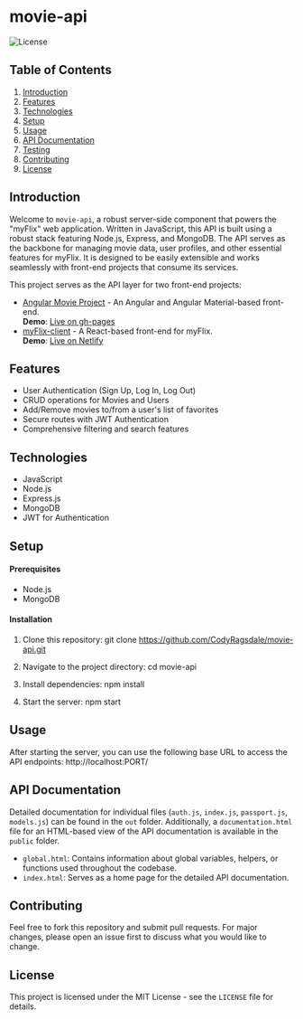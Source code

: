# movie-api

![License](https://img.shields.io/badge/license-MIT-green)

## Table of Contents

1. [Introduction](#introduction)
2. [Features](#features)
3. [Technologies](#technologies)
4. [Setup](#setup)
5. [Usage](#usage)
6. [API Documentation](#api-documentation)
7. [Testing](#testing)
8. [Contributing](#contributing)
9. [License](#license)

## Introduction

Welcome to `movie-api`, a robust server-side component that powers the "myFlix" web application. Written in JavaScript, this API is built using a robust stack featuring Node.js, Express, and MongoDB. The API serves as the backbone for managing movie data, user profiles, and other essential features for myFlix. It is designed to be easily extensible and works seamlessly with front-end projects that consume its services.

This project serves as the API layer for two front-end projects:

- [Angular Movie Project](https://github.com/CodyRagsdale/angularmovieproject) - An Angular and Angular Material-based front-end.  
  **Demo**: [Live on gh-pages](https://codyragsdale.github.io/angularmovieproject/movies)
- [myFlix-client](https://github.com/CodyRagsdale/myFlix-client) - A React-based front-end for myFlix.  
  **Demo**: [Live on Netlify](https://myflixmovieproject.netlify.app/)

## Features

- User Authentication (Sign Up, Log In, Log Out)
- CRUD operations for Movies and Users
- Add/Remove movies to/from a user's list of favorites
- Secure routes with JWT Authentication
- Comprehensive filtering and search features

## Technologies

- JavaScript
- Node.js
- Express.js
- MongoDB
- JWT for Authentication

## Setup

#### Prerequisites

- Node.js
- MongoDB

#### Installation

1. Clone this repository:
   git clone https://github.com/CodyRagsdale/movie-api.git

2. Navigate to the project directory:
   cd movie-api

3. Install dependencies:
   npm install

4. Start the server:
   npm start

## Usage

After starting the server, you can use the following base URL to access the API endpoints:
http://localhost:PORT/

## API Documentation

Detailed documentation for individual files (`auth.js`, `index.js`, `passport.js`, `models.js`) can be found in the `out` folder. Additionally, a `documentation.html` file for an HTML-based view of the API documentation is available in the `public` folder.

- `global.html`: Contains information about global variables, helpers, or functions used throughout the codebase.
- `index.html`: Serves as a home page for the detailed API documentation.

## Contributing

Feel free to fork this repository and submit pull requests. For major changes, please open an issue first to discuss what you would like to change.

## License

This project is licensed under the MIT License - see the `LICENSE` file for details.
